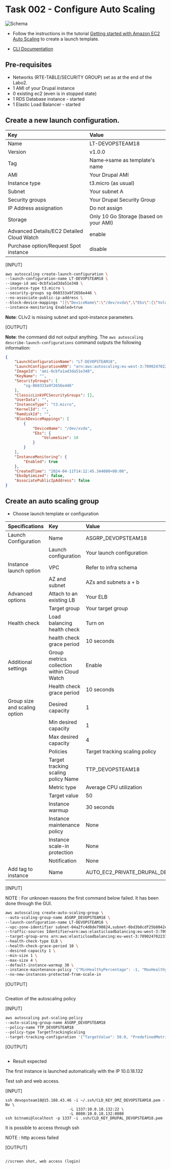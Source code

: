 # Task 002 - Configure Auto Scaling

![Schema](./img/CLD_AWS_INFA.PNG)

* Follow the instructions in the tutorial [Getting started with Amazon EC2 Auto Scaling](https://docs.aws.amazon.com/autoscaling/ec2/userguide/GettingStartedTutorial.html) to create a launch template.

* [CLI Documentation](https://docs.aws.amazon.com/cli/latest/reference/autoscaling/)

## Pre-requisites

* Networks (RTE-TABLE/SECURITY GROUP) set as at the end of the Labo2.
* 1 AMI of your Drupal instance
* 0 existing ec2 (even is in stopped state)
* 1 RDS Database instance - started
* 1 Elastic Load Balancer - started

## Create a new launch configuration. 

| Key                                       | Value                                  |
| :---------------------------------------- | :------------------------------------- |
| Name                                      | LT-DEVOPSTEAM18                        |
| Version                                   | v1.0.0                                 |
| Tag                                       | Name->same as template's name          |
| AMI                                       | Your Drupal AMI                        |
| Instance type                             | t3.micro (as usual)                    |
| Subnet                                    | Your subnet A                          |
| Security groups                           | Your Drupal Security Group             |
| IP Address assignation                    | Do not assign                          |
| Storage                                   | Only 10 Go Storage (based on your AMI) |
| Advanced Details/EC2 Detailed Cloud Watch | enable                                 |
| Purchase option/Request Spot instance     | disable                                |

\[INPUT\]

```bash
aws autoscaling create-launch-configuration \
--launch-configuration-name LT-DEVOPSTEAM18 \
--image-id ami-0cbfa1ad3da51e348 \
--instance-type t3.micro \
--security-groups sg-060333a9f2656e446 \
--no-associate-public-ip-address \
--block-device-mappings "[{\"DeviceName\":\"/dev/xvda\",\"Ebs\":{\"VolumeSize\":10}}]" \
--instance-monitoring Enabled=true
```

**Note**: CLIv2 is missing subnet and spot-instance parameters.

\[OUTPUT\]

**Note**: the command did not output anything. The `aws autoscaling describe-launch-configurations` 
command outputs the following information:

```json
{
    "LaunchConfigurationName": "LT-DEVOPSTEAM18",
    "LaunchConfigurationARN": "arn:aws:autoscaling:eu-west-3:709024702237:launchConfiguration:f85f1c1f-168d-4f3e-99f0-358103081550:launchConfigurationName/LT-DEVOPSTEAM18",
    "ImageId": "ami-0cbfa1ad3da51e348",
    "KeyName": "",
    "SecurityGroups": [
        "sg-060333a9f2656e446"
    ],
    "ClassicLinkVPCSecurityGroups": [],
    "UserData": "",
    "InstanceType": "t3.micro",
    "KernelId": "",
    "RamdiskId": "",
    "BlockDeviceMappings": [
        {
            "DeviceName": "/dev/xvda",
            "Ebs": {
                "VolumeSize": 10
            }
        }
    ],
    "InstanceMonitoring": {
        "Enabled": true
    },
    "CreatedTime": "2024-04-11T14:12:45.344000+00:00",
    "EbsOptimized": false,
    "AssociatePublicIpAddress": false
}
```

## Create an auto scaling group

* Choose launch template or configuration

| Specifications                | Key                                         | Value                                  |
| :---------------------------- | :------------------------------------------ |:-------------------------------------- |
| Launch Configuration          | Name                                        | ASGRP_DEVOPSTEAM18                     |
|                               | Launch configuration                        | Your launch configuration              |
| Instance launch option        | VPC                                         | Refer to infra schema                  |
|                               | AZ and subnet                               | AZs and subnets a + b                  |
| Advanced options              | Attach to an existing LB                    | Your ELB                               |
|                               | Target group                                | Your target group                      |
| Health check                  | Load balancing health check                 | Turn on                                |
|                               | health check grace period                   | 10 seconds                             |
| Additional settings           | Group metrics collection within Cloud Watch | Enable                                 |
|                               | Health check grace period                   | 10 seconds                             |
| Group size and scaling option | Desired capacity                            | 1                                      |
|                               | Min desired capacity                        | 1                                      |
|                               | Max desired capacity                        | 4                                      |
|                               | Policies                                    | Target tracking scaling policy         |
|                               | Target tracking scaling policy Name         | TTP_DEVOPSTEAM18                       |
|                               | Metric type                                 | Average CPU utilization                |
|                               | Target value                                | 50                                     |
|                               | Instance warmup                             | 30 seconds                             |
|                               | Instance maintenance policy                 | None                                   |
|                               | Instance scale-in protection                | None                                   |
|                               | Notification                                | None                                   |
| Add tag to instance           | Name                                        | AUTO_EC2_PRIVATE_DRUPAL_DEVOPSTEAM18   |

\[INPUT\]

NOTE : For unknown reasons the first command below failed. It has been done through the GUI.

```bash
aws autoscaling create-auto-scaling-group \
--auto-scaling-group-name ASGRP_DEVOPSTEAM18 \
--launch-configuration-name LT-DEVOPSTEAM18 \
--vpc-zone-identifier subnet-04a2fc4d8de790824,subnet-0bd3b8cdf25b8042e \
--traffic-sources Identifier=arn:aws:elasticloadbalancing:eu-west-3:709024702237:loadbalancer/app/ELB-DEVOPSTEAM18/3e4bba27bd1aeeff,Type=elbv2 \
--target-group-arns arn:aws:elasticloadbalancing:eu-west-3:709024702237:targetgroup/TG-DEVOPSTEAM18/99ff61700d72e152 \
--health-check-type ELB \
--health-check-grace-period 10 \
--desired-capacity 1 \
--min-size 1 \
--max-size 4 \
--default-instance-warmup 30 \
--instance-maintenance-policy '{"MinHealthyPercentage": -1, "MaxHealthyPercentage": -1}' \
--no-new-instances-protected-from-scale-in
```

\[OUTPUT\]
```bash
```

Creation of the autoscaling policy

\[INPUT\]
```bash
aws autoscaling put-scaling-policy
--auto-scaling-group-name ASGRP_DEVOPSTEAM18
--policy-name TTP_DEVOPSTEAM18
--policy-type TargetTrackingScaling
--target-tracking-configuration '{"TargetValue": 50.0, "PredefinedMetricSpecification": {"PredefinedMetricType": "ASGAverageCPUUtilization"}}'
```

\[OUTPUT\]
```bash
```

* Result expected

The first instance is launched automatically with the IP 10.0.18.132

Test ssh and web access.

\[INPUT\]
```
ssh devopsteam18@15.188.43.46 -i ~/.ssh/CLD_KEY_DMZ_DEVOPSTEAM18.pem -Nv \
                            -L 1337:10.0.18.132:22 \
                            -L 8080:10.0.18.132:8080
ssh bitnami@localhost -p 1337 -i .ssh/CLD_KEY_DRUPAL_DEVOPSTEAM18.pem
```

It is possible to access through ssh

NOTE : http access failed

\[OUTPUT\]
```

```

```
//screen shot, web access (login)
```
